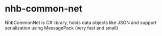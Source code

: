# nhb-common-net
NhbCommonNet is C# library, holds data objects like JSON and support serialization using MessagePack (very fast and small)

